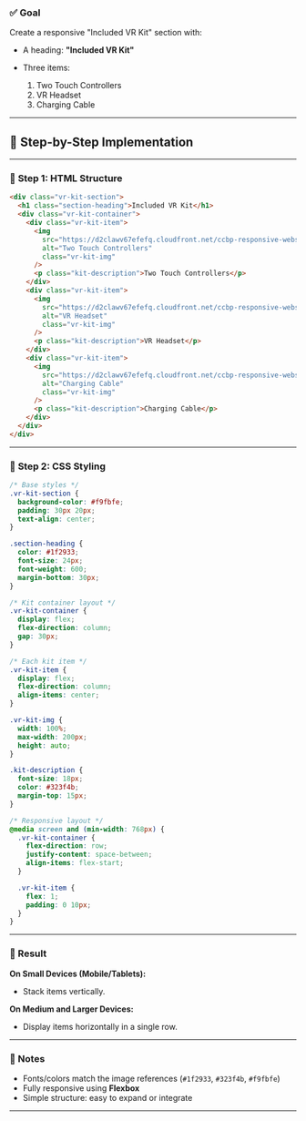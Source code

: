 ### ✅ **Goal**

Create a responsive "Included VR Kit" section with:

- A heading: **"Included VR Kit"**
- Three items:

  1. Two Touch Controllers
  2. VR Headset
  3. Charging Cable

---

## 🔧 Step-by-Step Implementation

---

### 🧱 **Step 1: HTML Structure**

```html
<div class="vr-kit-section">
  <h1 class="section-heading">Included VR Kit</h1>
  <div class="vr-kit-container">
    <div class="vr-kit-item">
      <img
        src="https://d2clawv67efefq.cloudfront.net/ccbp-responsive-website/vr-kit-1-img.png"
        alt="Two Touch Controllers"
        class="vr-kit-img"
      />
      <p class="kit-description">Two Touch Controllers</p>
    </div>
    <div class="vr-kit-item">
      <img
        src="https://d2clawv67efefq.cloudfront.net/ccbp-responsive-website/vr-kit-2-img.png"
        alt="VR Headset"
        class="vr-kit-img"
      />
      <p class="kit-description">VR Headset</p>
    </div>
    <div class="vr-kit-item">
      <img
        src="https://d2clawv67efefq.cloudfront.net/ccbp-responsive-website/vr-kit-3-img.png"
        alt="Charging Cable"
        class="vr-kit-img"
      />
      <p class="kit-description">Charging Cable</p>
    </div>
  </div>
</div>
```

---

### 🎨 **Step 2: CSS Styling**

```css
/* Base styles */
.vr-kit-section {
  background-color: #f9fbfe;
  padding: 30px 20px;
  text-align: center;
}

.section-heading {
  color: #1f2933;
  font-size: 24px;
  font-weight: 600;
  margin-bottom: 30px;
}

/* Kit container layout */
.vr-kit-container {
  display: flex;
  flex-direction: column;
  gap: 30px;
}

/* Each kit item */
.vr-kit-item {
  display: flex;
  flex-direction: column;
  align-items: center;
}

.vr-kit-img {
  width: 100%;
  max-width: 200px;
  height: auto;
}

.kit-description {
  font-size: 18px;
  color: #323f4b;
  margin-top: 15px;
}

/* Responsive layout */
@media screen and (min-width: 768px) {
  .vr-kit-container {
    flex-direction: row;
    justify-content: space-between;
    align-items: flex-start;
  }

  .vr-kit-item {
    flex: 1;
    padding: 0 10px;
  }
}
```

---

### 🧪 Result

**On Small Devices (Mobile/Tablets):**

- Stack items vertically.

**On Medium and Larger Devices:**

- Display items horizontally in a single row.

---

### 📌 Notes

- Fonts/colors match the image references (`#1f2933`, `#323f4b`, `#f9fbfe`)
- Fully responsive using **Flexbox**
- Simple structure: easy to expand or integrate

---
